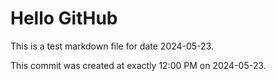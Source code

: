 # Hello GitHub
This is a test markdown file for date 2024-05-23.

This commit was created at exactly 12:00 PM on 2024-05-23.
